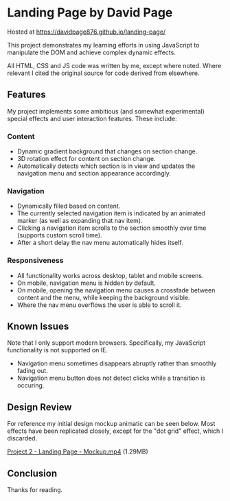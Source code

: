 # Landing Page by David Page

Hosted at https://davidpage876.github.io/landing-page/

This project demonstrates my learning efforts in using JavaScript to manipulate the DOM and achieve complex dynamic effects.

All HTML, CSS and JS code was written by me, except where noted. Where relevant I cited the original source for code derived from elsewhere.

## Features

My project implements some ambitious (and somewhat experimental) special effects and user interaction features. These include:

### Content

* Dynamic gradient background that changes on section change.
* 3D rotation effect for content on section change.
* Automatically detects which section is in view and updates the navigation menu and section appearance accordingly.

### Navigation

* Dynamically filled based on content.
* The currently selected navigation item is indicated by an animated marker (as well as expanding that nav item).
* Clicking a navigation item scrolls to the section smoothly over time (supports custom scroll time).
* After a short delay the nav menu automatically hides itself.

### Responsiveness

* All functionality works across desktop, tablet and mobile screens.
* On mobile, navigation menu is hidden by default.
* On mobile, opening the navigation menu causes a crossfade between content and the menu, while keeping the background visible.
* Where the nav menu overflows the user is able to scroll it.

## Known Issues

Note that I only support modern browsers. Specifically, my JavaScript functionality is not supported on IE.

* Navigation menu sometimes disappears abruptly rather than smoothly fading out.
* Navigation menu button does not detect clicks while a transition is occuring.

## Design Review

For reference my initial design mockup animatic can be seen below. Most effects have been replicated closely, except for the "dot grid" effect, which I discarded.

[Project 2 - Landing Page - Mockup.mp4](media/project2-landing-page-mockup.mp4) (1.29MB)

## Conclusion

Thanks for reading.